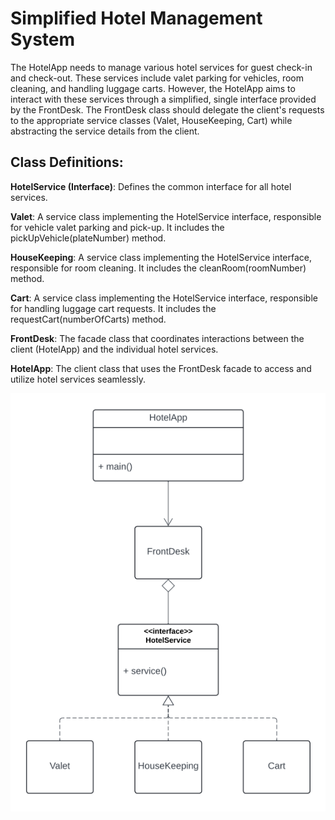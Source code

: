 # Simplified Hotel Management System

The HotelApp needs to manage various hotel services for guest check-in and check-out. These services include valet parking for vehicles, room cleaning, and handling luggage carts. However, the HotelApp aims to interact with these services through a simplified, single interface provided by the FrontDesk. The FrontDesk class should delegate the client's requests to the appropriate service classes (Valet, HouseKeeping, Cart) while abstracting the service details from the client.

## Class Definitions:
**HotelService (Interface)**: Defines the common interface for all hotel services.

**Valet**: A service class implementing the HotelService interface, responsible for vehicle valet parking and pick-up. It includes the pickUpVehicle(plateNumber) method.

**HouseKeeping**: A service class implementing the HotelService interface, responsible for room cleaning. It includes the cleanRoom(roomNumber) method.

**Cart**: A service class implementing the HotelService interface, responsible for handling luggage cart requests. It includes the requestCart(numberOfCarts) method.

**FrontDesk**: The facade class that coordinates interactions between the client (HotelApp) and the individual hotel services.

**HotelApp**: The client class that uses the FrontDesk facade to access and utilize hotel services seamlessly.

![image](src/UML_Class_Diagram.png)
